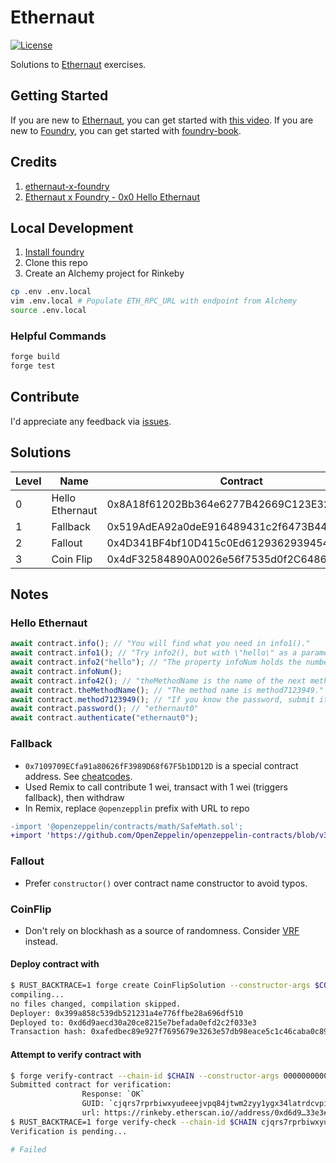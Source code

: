 # Ethernaut

[![License](https://img.shields.io/:license-mit-blue.svg)](https://rootulp.mit-license.org)

Solutions to [Ethernaut](https://ethernaut.openzeppelin.com) exercises.

## Getting Started

If you are new to [Ethernaut](https://ethernaut.openzeppelin.com), you can get started with [this video](https://www.youtube.com/watch?v=kZb6Qjlgybo).
If you are new to [Foundry](https://github.com/gakonst/foundry), you can get started with [foundry-book](https://onbjerg.github.io/foundry-book/).

## Credits
1. [ethernaut-x-foundry](https://github.com/ciaranmcveigh5/ethernaut-x-foundry)
1. [Ethernaut x Foundry - 0x0 Hello Ethernaut](https://eval.hashnode.dev/ethernaut-x-foundry-0x0-hello-ethernaut)

## Local Development

1. [Install foundry](https://github.com/gakonst/foundry#installation)
1. Clone this repo
1. Create an Alchemy project for Rinkeby

```bash
cp .env .env.local
vim .env.local # Populate ETH_RPC_URL with endpoint from Alchemy
source .env.local
```

### Helpful Commands

```sh
forge build
forge test
```

## Contribute

I'd appreciate any feedback via [issues](https://github.com/rootulp/exercism/issues/new).

## Solutions

Level | Name              | Contract                                   | Solution                                                           |
----- | ----------------- | ------------------------------------------ | ------------------------------------------------------------------ |
0     | Hello Ethernaut   | 0x8A18f61202Bb364e6277B42669C123E32D5e2D2d | 0xe6351327acfbc8f8063711d13c9a066e1a135fb40ce1de2dda135fc9485fe3b7 |
1     | Fallback          | 0x519AdEA92a0deE916489431c2f6473B44b570F3f | 0x706b0bf05a40a171461540f5eb96875a6f41d8a5ef79b10110cf600b43d95976 |
2     | Fallout           | 0x4D341BF4bf10D415c0Ed61293629394546ca5670 | 0xb2909f15f72e8ec92d9419a2ac44afb9335ab41a6855424e62496ee64daf91d8 |
3     | Coin Flip         | 0x4dF32584890A0026e56f7535d0f2C6486753624f | 0xd6d9aecd30a20ce8215e7befada0efd2c2f033e3 |

## Notes

### Hello Ethernaut

```javascript
await contract.info(); // "You will find what you need in info1()."
await contract.info1(); // "Try info2(), but with \"hello\" as a parameter."
await contract.info2("hello"); // "The property infoNum holds the number of the next info method to call."
await contract.infoNum();
await contract.info42(); // "theMethodName is the name of the next method."
await contract.theMethodName(); // "The method name is method7123949."
await contract.method7123949(); // "If you know the password, submit it to authenticate()."
await contract.password(); // "ethernaut0"
await contract.authenticate("ethernaut0");
```

### Fallback
- `0x7109709ECfa91a80626fF3989D68f67F5b1DD12D` is a special contract address. See [cheatcodes](https://onbjerg.github.io/foundry-book/forge/cheatcodes.html).
- Used Remix to call contribute 1 wei, transact with 1 wei (triggers fallback), then withdraw
- In Remix, replace `@openzepplin` prefix with URL to repo

```diff
-import '@openzeppelin/contracts/math/SafeMath.sol';
+import 'https://github.com/OpenZeppelin/openzeppelin-contracts/blob/v3.4.0/contracts/math/SafeMath.sol';
```

### Fallout
- Prefer `constructor()` over contract name constructor to avoid typos.

### CoinFlip
- Don't rely on blockhash as a source of randomness. Consider [VRF](https://docs.chain.link/docs/chainlink-vrf/) instead.

#### Deploy contract with
```bash
$ RUST_BACKTRACE=1 forge create CoinFlipSolution --constructor-args $COIN_FLIP_LEVEL --rpc-url $ETH_RPC_URL --private-key $PRIVATE_KEY
compiling...
no files changed, compilation skipped.
Deployer: 0x399a858c539db521231a4e776ffbe28a696df510
Deployed to: 0xd6d9aecd30a20ce8215e7befada0efd2c2f033e3
Transaction hash: 0xafedbec89e927f7695679e3263e57db98eace5c1c46caba0c89add1a0e26cd3b
```

#### Attempt to verify contract with

```bash
$ forge verify-contract --chain-id $CHAIN --constructor-args 0000000000000000000000000000000000000000000000000000000000000020000000000000000000000000000000000000000000000000000000000000002a30783464463332353834383930413030323665353666373533356430663243363438363735333632346600000000000000000000000000000000000000000000 --compiler-version $COMPILER_VERSION $COIN_FLIP_SOLUTION src/CoinFlip/CoinFlipSolution.sol:CoinFlipSolution $ETHERSCAN_API_KEY
Submitted contract for verification:
                Response: `OK`
                GUID: `cjqrs7rprbiwxyudeeejvpq84jtwm2zyy1ygx34latrdcvpiyl`
                url: https://rinkeby.etherscan.io//address/0xd6d9…33e3#code
$ RUST_BACKTRACE=1 forge verify-check --chain-id $CHAIN cjqrs7rprbiwxyudeeejvpq84jtwm2zyy1ygx34latrdcvpiyl $ETHERSCAN_API_KEY
Verification is pending...

# Failed
```
